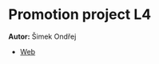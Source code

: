 
# Promotion project L4
**Autor:** Šimek Ondřej
* [Web](https://pslib-cz.github.io/2021l4web-promotion-project-OndrejSimek/root)